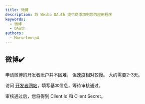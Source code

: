 ```yaml
---
title: 微博
description: 将 Weibo OAuth 提供商添加到您的应用程序
keywords:
  - 微博
  - OAuth
authors:
  - Marvelousp4
---
```


## 微博:heavy_check_mark:

申请微博的开发者账户并不困难， 但速度相对较慢。 大约需要2-3天。

访问 [开发者网站](https://open.weibo.com/developers/basicinfo)，填写基本信息，等待审核通过。

审核通过后，您将得到 Client Id 和 Client Secret。